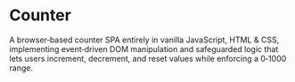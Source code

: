 # Counter
A browser‑based counter SPA entirely in vanilla JavaScript, HTML &amp; CSS, implementing event‑driven DOM manipulation and safeguarded logic that lets users increment, decrement, and reset values while enforcing a 0‑1000 range.
